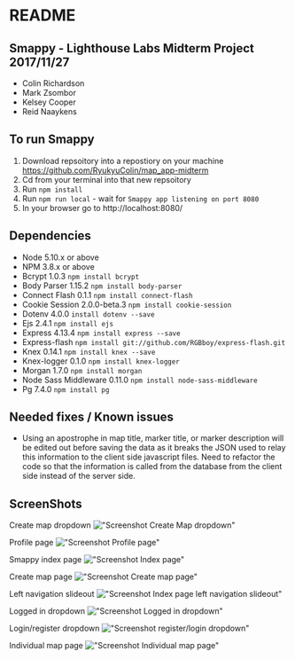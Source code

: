 # README

## Smappy - Lighthouse Labs Midterm Project 2017/11/27
- Colin Richardson
- Mark Zsombor
- Kelsey Cooper
- Reid Naaykens

## To run Smappy

1. Download repsoitory into a repostiory on your machine
 https://github.com/RyukyuColin/map_app-midterm
2. Cd from your terminal into that new repsoitory
3. Run `npm install`
4. Run `npm run local` - wait for `Smappy app listening on port 8080`
5. In your browser go to http://localhost:8080/



## Dependencies

- Node 5.10.x or above
- NPM 3.8.x or above
- Bcrypt 1.0.3 `npm install bcrypt`
- Body Parser 1.15.2 `npm install body-parser`
- Connect Flash 0.1.1 `npm install connect-flash`
- Cookie Session 2.0.0-beta.3 `npm install cookie-session`
- Dotenv 4.0.0 `install dotenv --save`
- Ejs 2.4.1 `npm install ejs`
- Express 4.13.4 `npm install express --save`
- Express-flash `npm install git://github.com/RGBboy/express-flash.git`
- Knex 0.14.1 `npm install knex --save`
- Knex-logger 0.1.0 `npm install knex-logger`
- Morgan 1.7.0 `npm install morgan`
- Node Sass Middleware 0.11.0 `npm install node-sass-middleware`
- Pg 7.4.0 `npm install pg`

## Needed fixes / Known issues

- Using an apostrophe in map title, marker title, or marker description will be edited out before saving the data as it breaks the JSON used to relay this information to the client side javascript files. Need to refactor the code so that the information is called from the database from the client side instead of the server side.



## ScreenShots

Create map dropdown
!["Screenshot Create Map dropdown"](https://github.com/RyukyuColin/map_app-midterm/blob/master/images/Create-map-dropdown.png?raw=true)

Profile page
!["Screenshot Profile page"](https://github.com/RyukyuColin/map_app-midterm/blob/master/images/Profile-page.png?raw=true)

Smappy index page
!["Screenshot Index page"](https://github.com/RyukyuColin/map_app-midterm/blob/master/images/Smappy_index_page.png?raw=true)

Create map page
!["Screenshot Create map page"](https://github.com/RyukyuColin/map_app-midterm/blob/master/images/create-map-page.png?raw=true)

Left navigation slideout
!["Screenshot Index page left navigation slideout"](https://github.com/RyukyuColin/map_app-midterm/blob/master/images/left-navigation-out.png?raw=true)

Logged in dropdown
!["Screenshot Logged in dropdown"](https://github.com/RyukyuColin/map_app-midterm/blob/master/images/logged-in-dropdown.png?raw=true)

Login/register dropdown
!["Screenshot register/login dropdown"](https://github.com/RyukyuColin/map_app-midterm/blob/master/images/login:register-slideout.png?raw=true)

Individual map page
!["Screenshot Individual map page"](https://github.com/RyukyuColin/map_app-midterm/blob/master/images/map-page.png?raw=true)

